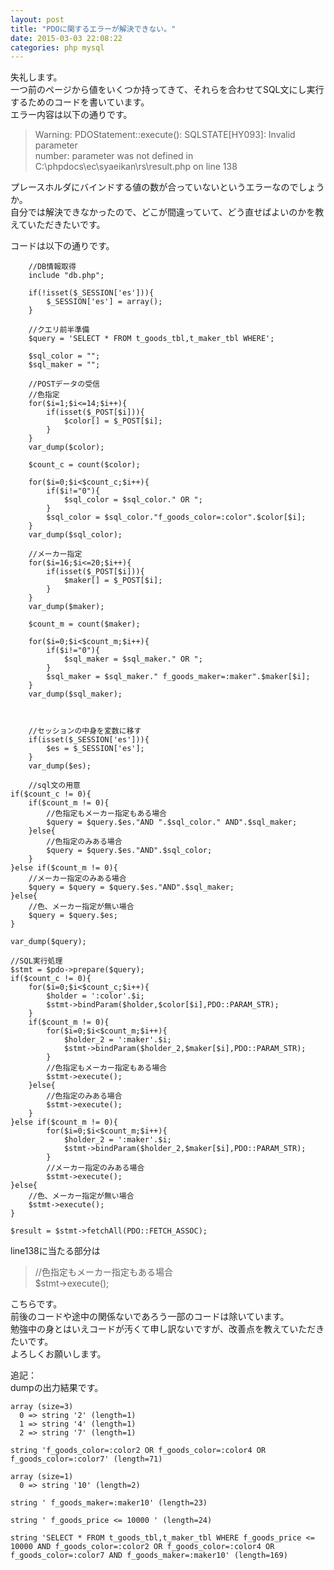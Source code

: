 ```yaml
---
layout: post
title: "PDOに関するエラーが解決できない。"
date: 2015-03-03 22:08:22
categories: php mysql
---
```

<p>失礼します。<br>
一つ前のページから値をいくつか持ってきて、それらを合わせてSQL文にし実行するためのコードを書いています。<br>
エラー内容は以下の通りです。</p>

<blockquote>
  <p>Warning: PDOStatement::execute(): SQLSTATE[HY093]: Invalid parameter<br>
  number: parameter was not defined in<br>
  C:\phpdocs\ec\syaeikan\rs\result.php on line 138</p>
</blockquote>

<p>プレースホルダにバインドする値の数が合っていないというエラーなのでしょうか。<br>
自分では解決できなかったので、どこが間違っていて、どう直せばよいのかを教えていただきたいです。</p>

<p>コードは以下の通りです。</p>

<pre><code>    //DB情報取得
    include "db.php";

    if(!isset($_SESSION['es'])){
        $_SESSION['es'] = array();
    }

    //クエリ前半準備
    $query = 'SELECT * FROM t_goods_tbl,t_maker_tbl WHERE';

    $sql_color = "";
    $sql_maker = "";

    //POSTデータの受信
    //色指定
    for($i=1;$i&lt;=14;$i++){
        if(isset($_POST[$i])){
            $color[] = $_POST[$i];
        }
    }
    var_dump($color);

    $count_c = count($color);

    for($i=0;$i&lt;$count_c;$i++){
        if($i!="0"){
            $sql_color = $sql_color." OR ";
        }
        $sql_color = $sql_color."f_goods_color=:color".$color[$i];
    }
    var_dump($sql_color);

    //メーカー指定
    for($i=16;$i&lt;=20;$i++){
        if(isset($_POST[$i])){
            $maker[] = $_POST[$i];
        }
    }
    var_dump($maker);

    $count_m = count($maker);

    for($i=0;$i&lt;$count_m;$i++){
        if($i!="0"){
            $sql_maker = $sql_maker." OR ";
        }
        $sql_maker = $sql_maker." f_goods_maker=:maker".$maker[$i];
    }
    var_dump($sql_maker);



    //セッションの中身を変数に移す
    if(isset($_SESSION['es'])){
        $es = $_SESSION['es'];
    }
    var_dump($es);

    //sql文の用意
if($count_c != 0){
    if($count_m != 0){
        //色指定もメーカー指定もある場合
        $query = $query.$es."AND ".$sql_color." AND".$sql_maker;
    }else{
        //色指定のみある場合
        $query = $query.$es."AND".$sql_color;
    }
}else if($count_m != 0){
    //メーカー指定のみある場合
    $query = $query = $query.$es."AND".$sql_maker;
}else{
    //色、メーカー指定が無い場合
    $query = $query.$es;
}

var_dump($query);

//SQL実行処理
$stmt = $pdo-&gt;prepare($query);
if($count_c != 0){
    for($i=0;$i&lt;$count_c;$i++){
        $holder = ':color'.$i;
        $stmt-&gt;bindParam($holder,$color[$i],PDO::PARAM_STR);
    }
    if($count_m != 0){
        for($i=0;$i&lt;$count_m;$i++){
            $holder_2 = ':maker'.$i;
            $stmt-&gt;bindParam($holder_2,$maker[$i],PDO::PARAM_STR);      
        }
        //色指定もメーカー指定もある場合
        $stmt-&gt;execute();
    }else{
        //色指定のみある場合
        $stmt-&gt;execute();
    }
}else if($count_m != 0){
        for($i=0;$i&lt;$count_m;$i++){
            $holder_2 = ':maker'.$i;
            $stmt-&gt;bindParam($holder_2,$maker[$i],PDO::PARAM_STR);      
        }
        //メーカー指定のみある場合
        $stmt-&gt;execute();
}else{
    //色、メーカー指定が無い場合
    $stmt-&gt;execute();
}

$result = $stmt-&gt;fetchAll(PDO::FETCH_ASSOC);
</code></pre>

<p>line138に当たる部分は</p>

<blockquote>
  <p>//色指定もメーカー指定もある場合<br>
            $stmt->execute();</p>
</blockquote>

<p>こちらです。<br>
前後のコードや途中の関係ないであろう一部のコードは除いています。<br>
勉強中の身とはいえコードが汚くて申し訳ないですが、改善点を教えていただきたいです。<br>
よろしくお願いします。</p>

<p>追記：<br>
dumpの出力結果です。</p>

<pre><code>array (size=3)
  0 =&gt; string '2' (length=1)
  1 =&gt; string '4' (length=1)
  2 =&gt; string '7' (length=1)

string 'f_goods_color=:color2 OR f_goods_color=:color4 OR f_goods_color=:color7' (length=71)

array (size=1)
  0 =&gt; string '10' (length=2)

string ' f_goods_maker=:maker10' (length=23)

string ' f_goods_price &lt;= 10000 ' (length=24)

string 'SELECT * FROM t_goods_tbl,t_maker_tbl WHERE f_goods_price &lt;= 10000 AND f_goods_color=:color2 OR f_goods_color=:color4 OR f_goods_color=:color7 AND f_goods_maker=:maker10' (length=169)
</code></pre>
